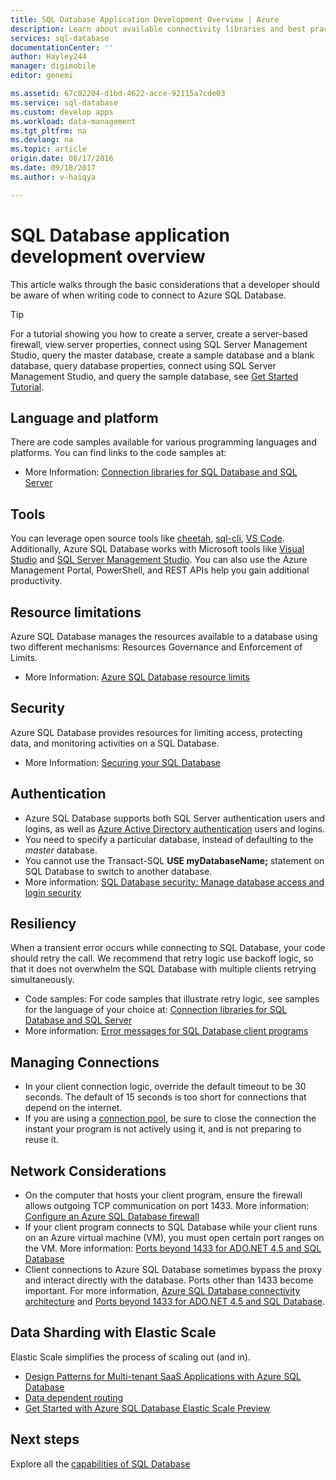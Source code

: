 ```yaml
---
title: SQL Database Application Development Overview | Azure
description: Learn about available connectivity libraries and best practices for applications connecting to SQL Database.
services: sql-database
documentationCenter: ''
author: Hayley244
manager: digimobile
editor: genemi

ms.assetid: 67c02204-d1bd-4622-acce-92115a7cde03
ms.service: sql-database
ms.custom: develop apps
ms.workload: data-management
ms.tgt_pltfrm: na
ms.devlang: na
ms.topic: article
origin.date: 08/17/2016
ms.date: 09/18/2017
ms.author: v-haiqya

---
```

# SQL Database application development overview
This article walks through the basic considerations that a developer should be aware of when writing code to connect to Azure SQL Database.

> [!TIP]
> For a tutorial showing you how to create a server, create a server-based firewall, view server properties, connect using SQL Server Management Studio, query the master database, create a sample database and a blank database, query database properties, connect using SQL Server Management Studio, and query the sample database, see [Get Started Tutorial](sql-database-get-started-portal.md).
>

## Language and platform
There are code samples available for various programming languages and platforms. You can find links to the code samples at: 

* More Information: [Connection libraries for SQL Database and SQL Server](sql-database-libraries.md)

## Tools 
You can leverage open source tools like [cheetah](https://github.com/wunderlist/cheetah), [sql-cli](https://www.npmjs.com/package/sql-cli), [VS Code](https://code.visualstudio.com/). Additionally, Azure SQL Database works with Microsoft tools like [Visual Studio](https://www.visualstudio.com/downloads/) and  [SQL Server Management Studio](https://msdn.microsoft.com/library/ms174173.aspx).  You can also use the Azure Management Portal, PowerShell, and REST APIs help you gain additional productivity.

## Resource limitations
Azure SQL Database manages the resources available to a database using two different mechanisms: Resources Governance and Enforcement of Limits.

* More Information: [Azure SQL Database resource limits](sql-database-resource-limits.md)

## Security
Azure SQL Database provides resources for limiting access, protecting data, and monitoring activities on a SQL Database.

* More Information: [Securing your SQL Database](sql-database-security-overview.md)

## Authentication
* Azure SQL Database supports both SQL Server authentication users and logins, as well as [Azure Active Directory authentication](sql-database-aad-authentication.md) users and logins.
* You need to specify a particular database, instead of defaulting to the *master* database.
* You cannot use the Transact-SQL **USE myDatabaseName;** statement on SQL Database to switch to another database.
* More information: [SQL Database security: Manage database access and login security](sql-database-manage-logins.md)

## Resiliency
When a transient error occurs while connecting to SQL Database, your code should retry the call.  We recommend that retry logic use backoff logic, so that it does not overwhelm the SQL Database with multiple clients retrying simultaneously.

* Code samples:  For code samples that illustrate retry logic, see samples for the language of your choice at: [Connection libraries for SQL Database and SQL Server](sql-database-libraries.md)
* More information: [Error messages for SQL Database client programs](sql-database-develop-error-messages.md)

## Managing Connections
* In your client connection logic, override the default timeout to be 30 seconds.  The default of 15 seconds is too short for connections that depend on the internet.
* If you are using a [connection pool](http://msdn.microsoft.com/library/8xx3tyca.aspx), be sure to close the connection the instant your program is not actively using it, and is not preparing to reuse it.

## Network Considerations
* On the computer that hosts your client program, ensure the firewall allows outgoing TCP communication on port 1433.  More information: [Configure an Azure SQL Database firewall](sql-database-configure-firewall-settings.md)
* If your client program connects to SQL Database while your client runs on an Azure virtual machine (VM), you must open certain port ranges on the VM. More information: [Ports beyond 1433 for ADO.NET 4.5 and SQL Database](sql-database-develop-direct-route-ports-adonet-v12.md)
* Client connections to Azure SQL Database sometimes bypass the proxy and interact directly with the database. Ports other than 1433 become important. For more information, [Azure SQL Database connectivity architecture](sql-database-connectivity-architecture.md) and [Ports beyond 1433 for ADO.NET 4.5 and SQL Database](sql-database-develop-direct-route-ports-adonet-v12.md).

## Data Sharding with Elastic Scale
Elastic Scale simplifies the process of scaling out (and in). 

* [Design Patterns for Multi-tenant SaaS Applications with Azure SQL Database](sql-database-design-patterns-multi-tenancy-saas-applications.md)
* [Data dependent routing](sql-database-elastic-scale-data-dependent-routing.md)
* [Get Started with Azure SQL Database Elastic Scale Preview](sql-database-elastic-scale-get-started.md)

## Next steps
Explore all the [capabilities of SQL Database](sql-database-technical-overview.md)
<!--Update_Description: wording update-->